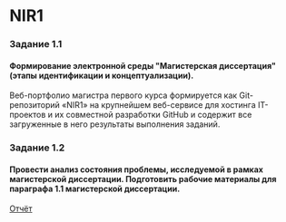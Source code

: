 # NIR1

### Задание 1.1

#### Формирование электронной среды "Магистерская диссертация" (этапы идентификации и концептуализации).

Веб-портфолио магистра первого курса формируется как Git-репозиторий «NIR1» на крупнейшем веб-сервисе для хостинга IT-проектов и их совместной разработки GitHub и содержит все загруженные в него результаты выполнения заданий.

### Задание 1.2

#### Провести анализ состояния проблемы, исследуемой в рамках магистерской диссертации. Подготовить рабочие материалы для параграфа 1.1 магистерской диссертации.

[Отчёт](https://github.com/KsushaSeliv/NIR1/blob/main/Задание%201.1.docx)
